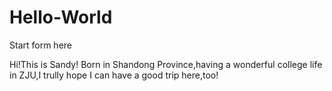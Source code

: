 # Hello-World
Start form here

Hi!This is Sandy!
Born in Shandong Province,having a wonderful college life in ZJU,I trully hope I can have a good trip here,too!
